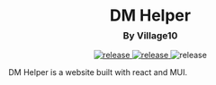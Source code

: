 <h1 align="center">DM Helper</h1>
<h3 align="center" style="margin-top: -10px">By Village10</h3>

<div align="center">
    <!-- release -->
    <a href="https://react.dev" target="_blank">
        <img src="https://img.shields.io/badge/-ReactJs-61DAFB?logo=react&logoColor=white&style=for-the-badge" alt="release">
    </a>
    <a href="https://github.com/Village10/DM-Helper/releases" target="_blank">
        <img src="https://img.shields.io/github/v/release/Village10/DM-Helper?include_prereleases&style=for-the-badge" alt="release">
    </a>
    <img src="https://img.shields.io/github/repo-size/Village10/DM-Helper?include_prereleases&style=for-the-badge" alt="release">

</div>

DM Helper is a website built with react and MUI.
